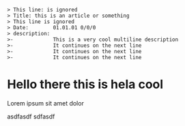 ```
> This line: is ignored
> Title: this is an article or something
> This line is ignored
> Date:        01.01.01 0/0/0
> description:      
>-             This is a very cool multiline description
>-             It continues on the next line
>-             It continues on the next line
>-             It continues on the next line
```

# Hello there this is hela cool

Lorem ipsum sit amet dolor

asdfasdf sdfasdf

